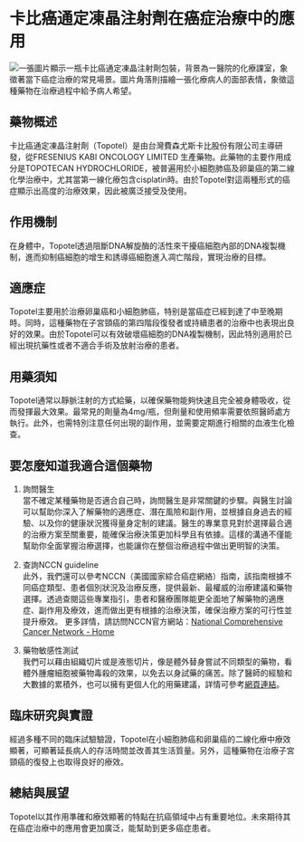 # 卡比癌通定凍晶注射劑在癌症治療中的應用
![一張圖片顯示一瓶卡比癌通定凍晶注射劑包裝，背景為一醫院的化療課室，象徵著當下癌症治療的常見場景。圖片角落則描繪一張化療病人的面部表情，象徵這種藥物在治療過程中給予病人希望。](https://i.imgur.com/pnP5nqe.jpeg)

## 藥物概述

卡比癌通定凍晶注射劑（Topotel）是由台灣費森尤斯卡比股份有限公司主導研發，從FRESENIUS KABI ONCOLOGY LIMITED 生產藥物。此藥物的主要作用成分是TOPOTECAN HYDROCHLORIDE，被普遍用於小細胞肺癌及卵巢癌的第二線化學治療中，尤其當第一線化療包含cisplatin時。由於Topotel對這兩種形式的癌症顯示出高度的治療效果，因此被廣泛接受及使用。

## 作用機制

在身體中，Topotel透過阻斷DNA解旋酶的活性來干擾癌細胞內部的DNA複製機制，進而抑制癌細胞的增生和誘導癌細胞進入凋亡階段，實現治療的目標。

## 適應症

Topotel主要用於治療卵巢癌和小細胞肺癌，特别是當癌症已經到達了中至晚期時。同時，這種藥物在子宮頸癌的第四階段復發者或持續患者的治療中也表現出良好的效果。由於Topotel可以有效破壞癌細胞的DNA複製機制，因此特別適用於已經出現抗藥性或者不適合手術及放射治療的患者。

## 用藥須知

Topotel通常以靜脈注射的方式給藥，以確保藥物能夠快速且完全被身體吸收，從而發揮最大效果。最常見的劑量為4mg/瓶，但劑量和使用頻率需要依照醫師處方執行。此外，也需特別注意任何出現的副作用，並需要定期進行相關的血液生化檢查。

## 要怎麼知道我適合這個藥物 

1. 詢問醫生  
當不確定某種藥物是否適合自己時，詢問醫生是非常關鍵的步驟。與醫生討論可以幫助你深入了解藥物的適應症、潛在風險和副作用，並根據自身過去的經驗、以及你的健康狀況獲得量身定制的建議。醫生的專業意見對於選擇最合適的治療方案至關重要，能確保治療決策更加科學且有依據。這樣的溝通不僅能幫助你全面掌握治療選擇，也能讓你在整個治療過程中做出更明智的決策。 

2. 查詢NCCN guideline  
此外，我們還可以參考NCCN（美國國家綜合癌症網絡）指南，該指南根據不同癌症類型、患者個別狀況及治療反應，提供最新、最權威的治療建議和藥物選擇。透過查閱這些專業指引，患者和醫療團隊能更全面地了解藥物的適應症、副作用及療效，進而做出更有根據的治療決策，確保治療方案的可行性並提升療效。  更多詳情，請訪問NCCN官方網站：[National Comprehensive Cancer Network - Home](https://www.nccn.org/)

3. 藥物敏感性測試  
我們可以藉由組織切片或是液態切片，像是體外替身嘗試不同類型的藥物，看體外腫瘤細胞被藥物毒殺的效果，以免去以身試藥的痛苦。除了醫師的經驗和大數據的累積外，也可以擁有更個人化的用藥建議，詳情可參考[網頁連結](https://info.cancerfree.io/)。

## 臨床研究與實證

經過多種不同的臨床試驗驗證，Topotel在小細胞肺癌和卵巢癌的二線化療中療效顯著，可顯著延長病人的存活時間並改善其生活質量。另外，這種藥物在治療子宮頸癌的復發上也取得良好的療效。

## 總結與展望

Topotel以其作用準確和療效顯著的特點在抗癌領域中占有重要地位。未來期待其在癌症治療中的應用會更加廣泛，能幫助到更多癌症患者。
